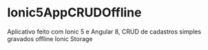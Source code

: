 # Ionic5AppCRUDOffline
Aplicativo feito com Ionic 5 e Angular 8, CRUD de cadastros simples gravados offline Ionic Storage
